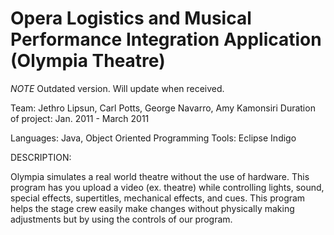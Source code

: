 Opera Logistics and Musical Performance Integration Application (Olympia Theatre)
=======

*NOTE* Outdated version. Will update when received.

Team: Jethro Lipsun, Carl Potts, George Navarro, Amy Kamonsiri
Duration of project: Jan. 2011 - March 2011

Languages: Java, Object Oriented Programming
Tools: Eclipse Indigo

DESCRIPTION:

Olympia simulates a real world theatre without the use of hardware. This program has you upload a video (ex. theatre) while controlling lights, sound, special effects, supertitles, mechanical effects, and cues. This program helps the stage crew easily make changes without physically making adjustments but by using the controls of our program.